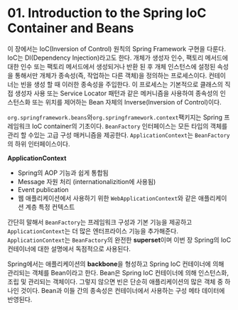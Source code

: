 # 01. Introduction to the Spring IoC Container and Beans

이 장에서는 IoC(Inversion of Control) 원칙의 Spring Framework 구현을 다룬다. IoC는 DI(Dependency Injection)라고도 한다. 개체가 생성자 인수, 팩토리 메서드에 대한 인수 또는 팩토리 메서드에서 생성되거나 반환 된 후 개체 인스턴스에 설정된 속성을 통해서만 개체가 종속성(즉, 작업하는 다른 객체)을 정의하는 프로세스이다. 컨테이너는 빈을 생성 할 때 이러한 종속성을 주입한다. 이 프로세스는 기본적으로 클래스의 직접 생성자 사용 또는 Service Locator 패턴과 같은 메커니즘을 사용하여 종속성의 인스턴스화 또는 위치를 제어하는 Bean 자체의 Inverse(Inversion of Control)이다.

`org.springframework.beans`와`org.springframework.context`팩키지는 Spring 프레임워크 IoC container의 기초이다. `BeanFactory` 인터페이스는 모든 타입의 객체를 관리 할 수있는 고급 구성 매커니즘을 제공한다. `ApplicationContext`는 `BeanFactory`의 하위 인터페이스이다. 

**ApplicationContext**

- Spring의 AOP 기능과 쉽게 통합됨
- Message 자원 처리 (internationalizition에 사용됨)
- Event publication
- 웹 애플리케이션에서 사용하기 위한 `WebApplicationContext`와 같은 애플리케이션 계층 특정 컨텍스트

간단히 말해서 `BeanFactory`는 프레임워크 구성과 기본 기능을 제공하고 `ApplicationContext`는 더 많은 엔터프라이스 기능을 추가해준다. `ApplicationContext`는 `BeanFactory`의 완전한 **superset**이며 이번 장 Spring의 IoC 컨테이너에 대한 설명에서 독점적으로 사용된다.

Spring에서는 애플리케이션의 **backbone**을 형성하고 Spring IoC 컨테이너에 의해 관리되는 객체를 Bean이라고 한다. Bean은 Spring IoC 컨테이너에 의해 인스턴스화, 조립 및 관리되는 객체이다. 그렇지 않으면 빈은 단순히 애플리케이션의 많은 객체 중 하나인 것이다. Bean과 이들 간의 종속성은 컨테이너에서 사용하는 구성 메타 데이터에 반영된다.

